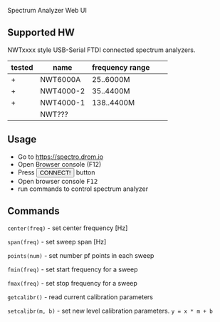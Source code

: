 Spectrum Analyzer Web UI

## Supported HW

NWTxxxx style USB-Serial FTDI connected spectrum analyzers.

|tested| name | frequency range | | |
|-|-|-|-|-|
|+| NWT6000A  | 25..6000M  |
|+| NWT4000-2 | 35..4400M  |
|+| NWT4000-1 | 138..4400M |
| | NWT???    | |


## Usage

* Go to https://spectro.drom.io
* Open Browser console (F12)
* Press <button>CONNECT!</button> button
* Open browser console <kbd>F12</kbd>
* run commands to control spectrum analyzer

## Commands

`center(freq)` - set center frequency [Hz]

`span(freq)` - set sweep span [Hz]

`points(num)` - set number pf points in each sweep

`fmin(freq)` - set start frequency for a sweep

`fmax(freq)` - set stop frequency for a sweep

`getcalibr()` - read current calibration parameters

`setcalibr(m, b)` - set new level calibration parameters. `y = x * m + b`

